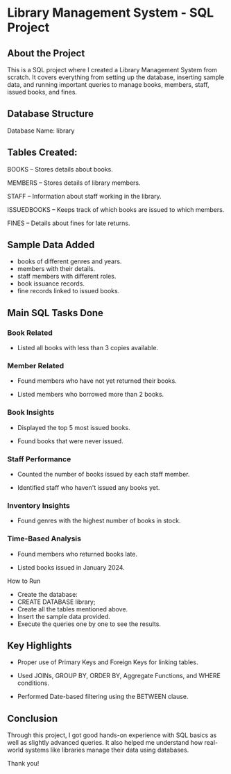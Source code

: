 # Library Management System - SQL Project
## About the Project
This is a SQL project where I created a Library Management System from scratch.
It covers everything from setting up the database, inserting sample data, and running important queries to manage books, members, staff, issued books, and fines.

## Database Structure
Database Name: library

## Tables Created:

BOOKS – Stores details about books.

MEMBERS – Stores details of library members.

STAFF – Information about staff working in the library.

ISSUEDBOOKS – Keeps track of which books are issued to which members.

FINES – Details about fines for late returns.

## Sample Data Added
- books of different genres and years.
- members with their details.
- staff members with different roles.
- book issuance records.
- fine records linked to issued books.

## Main SQL Tasks Done
### Book Related
- Listed all books with less than 3 copies available.

### Member Related
- Found members who have not yet returned their books.

- Listed members who borrowed more than 2 books.

### Book Insights
- Displayed the top 5 most issued books.

- Found books that were never issued.

### Staff Performance
- Counted the number of books issued by each staff member.

- Identified staff who haven't issued any books yet.

### Inventory Insights
- Found genres with the highest number of books in stock.

### Time-Based Analysis
- Found members who returned books late.

- Listed books issued in January 2024.

How to Run
- Create the database:
- CREATE DATABASE library;
- Create all the tables mentioned above.
- Insert the sample data provided.
- Execute the queries one by one to see the results.

## Key Highlights
- Proper use of Primary Keys and Foreign Keys for linking tables.

- Used JOINs, GROUP BY, ORDER BY, Aggregate Functions, and WHERE conditions.

- Performed Date-based filtering using the BETWEEN clause.

## Conclusion
Through this project, I got good hands-on experience with SQL basics as well as slightly advanced queries.
It also helped me understand how real-world systems like libraries manage their data using databases.

Thank you!
